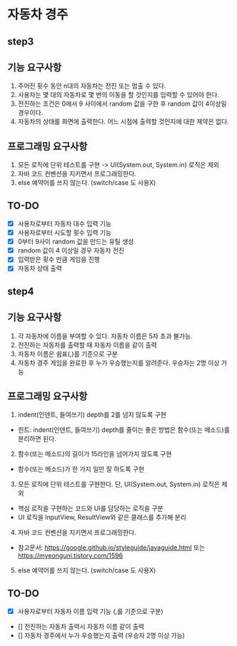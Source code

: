 # 자동차 경주

## step3
## 기능 요구사항
1. 주어진 횟수 동안 n대의 자동차는 전진 또는 멈출 수 있다.
2. 사용자는 몇 대의 자동차로 몇 번의 이동을 할 것인지를 입력할 수 있어야 한다.
3. 전진하는 조건은 0에서 9 사이에서 random 값을 구한 후 random 값이 4이상일 경우이다.
4. 자동차의 상태를 화면에 출력한다. 어느 시점에 출력할 것인지에 대한 제약은 없다.

## 프로그래밍 요구사항
1. 모든 로직에 단위 테스트를 구현 -> UI(System.out, System.in) 로직은 제외
2. 자바 코드 컨벤션을 지키면서 프로그래밍한다.
3. else 예약어를 쓰지 않는다. (switch/case 도 사용X)


## TO-DO
- [X]  사용자로부터 자동차 대수 입력 기능
- [X]  사용자로부터 시도할 횟수 입력 기능
- [X]  0부터 9사이 random 값을 만드는 유틸 생성
- [X]  random 값이 4 이상일 경우 자동차 전진
- [X]  입력받은 횟수 만큼 게임을 진행 
- [X]  자동차 상태 출력

## step4
## 기능 요구사항
1. 각 자동차에 이름을 부여할 수 있다. 자동차 이름은 5자 초과 불가능.
2. 전진하는 자동차를 출력할 때 자동차 이름을 같이 출력
3. 자동차 이름은 쉼표(,)를 기준으로 구분
4. 자동차 경주 게임을 완료한 후 누가 우승했는지를 알려준다. 우승자는 2명 이상 가능

## 프로그래밍 요구사항
1. indent(인덴트, 들여쓰기) depth를 2를 넘지 않도록 구현
 - 힌트: indent(인덴트, 들여쓰기) depth를 줄이는 좋은 방법은 함수(또는 메소드)를 분리하면 된다.
2. 함수(또는 메소드)의 길이가 15라인을 넘어가지 않도록 구현
 - 함수(또는 메소드)가 한 가지 일만 잘 하도록 구현
3. 모든 로직에 단위 테스트를 구현한다. 단, UI(System.out, System.in) 로직은 제외
 - 핵심 로직을 구현하는 코드와 UI를 담당하는 로직을 구분
 - UI 로직을 InputView, ResultView와 같은 클래스를 추가해 분리
4. 자바 코드 컨벤션을 지키면서 프로그래밍한다.
 - 참고문서: https://google.github.io/styleguide/javaguide.html 또는 https://myeonguni.tistory.com/1596
5. else 예약어를 쓰지 않는다. (switch/case 도 사용X)


## TO-DO
- [X] 사용자로부터 자동차 이름 입력 기능 (,를 기준으로 구분)
- []  전진하는 자동차 출력시 자동차 이름 같이 출력
- []  자동차 경주에서 누가 우승했는지 출력 (우승자 2명 이상 가능)